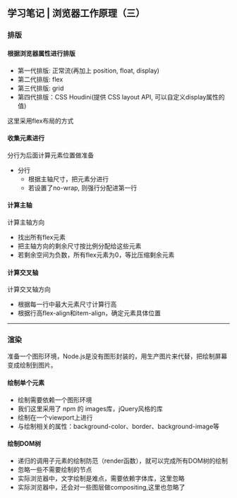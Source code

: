 ## 学习笔记 | 浏览器工作原理（三）
### 排版
#### 根据浏览器属性进行排版
* 第一代排版: 正常流(再加上 position, float, display) 
* 第二代排版: flex 
* 第三代排版: grid 
* 第四代排版：CSS Houdini(提供 CSS layout API, 可以自定义display属性的值)

这里采用flex布局的方式

#### 收集元素进行
分行为后面计算元素位置做准备
* 分行
    * 根据主轴尺寸，把元素分进行
    * 若设置了no-wrap, 则强行分配进第一行

#### 计算主轴
计算主轴方向
* 找出所有flex元素
* 把主轴方向的剩余尺寸按比例分配给这些元素
* 若剩余空间为负数，所有flex元素为0，等比压缩剩余元素

#### 计算交叉轴
计算交叉轴方向
* 根据每一行中最大元素尺寸计算行高
* 根据行高flex-align和item-align，确定元素具体位置
------
### 渲染
准备一个图形环境，Node.js是没有图形封装的，用生产图片来代替，把绘制屏幕变成绘制到图片。
#### 绘制单个元素
* 绘制需要依赖一个图形环境
* 我们这里采用了 npm 的 images库，jQuery风格的库
* 绘制在一个viewport上进行
* 与绘制相关的属性：background-color、border、background-image等

#### 绘制DOM树
* 递归的调用子元素的绘制防范（render函数），就可以完成所有DOM树的绘制
* 忽略一些不需要绘制的节点
* 实际浏览器中，文字绘制是难点，需要依赖字体库，这里忽略
* 实际浏览器中，还会对一些图层做compositing,这里也忽略了